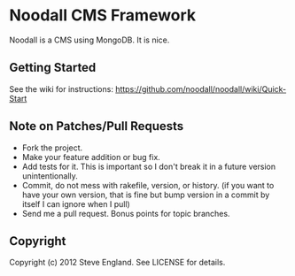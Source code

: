 # Noodall CMS Framework

Noodall is a CMS using MongoDB. It is nice.

## Getting Started

See the wiki for instructions:
https://github.com/noodall/noodall/wiki/Quick-Start

## Note on Patches/Pull Requests

* Fork the project.
* Make your feature addition or bug fix.
* Add tests for it. This is important so I don't break it in a
  future version unintentionally.
* Commit, do not mess with rakefile, version, or history.
  (if you want to have your own version, that is fine but bump version in a commit by itself I can ignore when I pull)
* Send me a pull request. Bonus points for topic branches.

## Copyright

Copyright (c) 2012 Steve England. See LICENSE for details.
